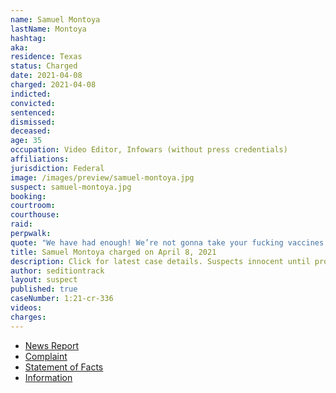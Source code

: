 ```yaml
---
name: Samuel Montoya
lastName: Montoya
hashtag:
aka:
residence: Texas
status: Charged
date: 2021-04-08
charged: 2021-04-08
indicted:
convicted: 
sentenced: 
dismissed: 
deceased:
age: 35
occupation: Video Editor, Infowars (without press credentials)
affiliations:
jurisdiction: Federal
image: /images/preview/samuel-montoya.jpg
suspect: samuel-montoya.jpg
booking:
courtroom:
courthouse:
raid:
perpwalk:
quote: "We have had enough! We’re not gonna take your fucking vaccines! We’re not gonna take all your bullshit! The people are rising up!"
title: Samuel Montoya charged on April 8, 2021
description: Click for latest case details. Suspects innocent until proven guilty.
author: seditiontrack
layout: suspect
published: true
caseNumber: 1:21-cr-336
videos:
charges:
---
```

- [News Report](https://www.alternet.org/2021/04/samuel-christopher-montoya/)
- [Complaint](https://www.justice.gov/usao-dc/case-multi-defendant/file/1386666/download)
- [Statement of Facts](https://www.justice.gov/usao-dc/case-multi-defendant/file/1386671/download)
- [Information](https://www.justice.gov/usao-dc/case-multi-defendant/file/1392986/download)

